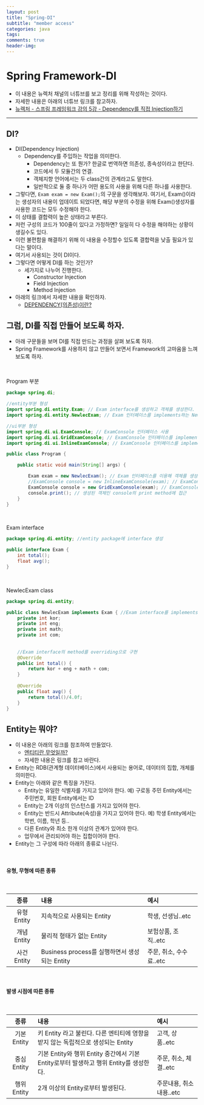 ```yaml
---  
layout: post  
title: "Spring-DI"  
subtitle: "member access"  
categories: java
tags: 
comments: true  
header-img:
---  
```


# Spring Framework-DI
- 이 내용은 뉴렉처 채널의 너튜브를 보고 정리를 위해 작성하는 것이다.
- 자세한 내용은 아래의 너튜브 링크를 참고하자.
- [뉴렉처 - 스프링 프레임워크 강의 5강 - Dependency를 직접 Injection하기](https://youtu.be/gtqctgfywn4)
---
## DI?
- DI(Dependency Injection)
	- Dependency를 주입하는 작업을 의미한다.
      - Dependency는 또 뭔가? 한글로 번역하면 의존성, 종속성이라고 한단다.
      - 코드에서 두 모듈간의 연결.
      - 객체지향 언어에서는 두 class간의 관계라고도 말한다.
      - 일반적으로 둘 중 하나가 어떤 용도의 사용을 위해 다른 하나를 사용한다.
- 그렇다면, ```Exam exam = new Exam();```의 구문을 생각해보자. 여기서, Exam()이라는 생성자의 내용이 업데이트 되었다면, 해당 부분의 수정을 위해 Exam()생성자를 사용한 코드는 모두 수정해야 한다.
- 이 상태를 결합력이 높은 상태라고 부른다.
- 저런 구성의 코드가 100줄이 있다고 가정하면? 일일히 다 수정을 해야하는 상황이 생길수도 있다.
- 이런 불편함을 해결하기 위해 이 내용을 수정할수 있도록 결합력을 낮출 필요가 있다는 말이다.
- 여기서 사용되는 것이 DI이다.
- 그렇다면 어떻게 DI를 하는 것인가?
  - 세가지로 나누어 진행한다.
    - Constructor Injection
    - Field Injection
    - Method Injection
- 아래의 링크에서 자세한 내용을 확인하자.
  - [DEPENDENCY(의존성)이란?](https://tony-programming.tistory.com/entry/Dependency-%EC%9D%98%EC%A1%B4%EC%84%B1-%EC%9D%B4%EB%9E%80)

## 그럼, DI를 직접 만들어 보도록 하자.
- 아래 구문들을 보며 DI를 직접 만드는 과정을 살펴 보도록 하자.
- Spring Framework를 사용하지 않고 만들어 보면서 Framework의 고마움을 느껴 보도록 하자.

<br>

Program 부분
```java
package spring.di;

//entity부분 형성
import spring.di.entity.Exam; // Exam interface를 생성하고 객체를 생성한다.
import spring.di.entity.NewlecExam; // Exam 인터페이스를 implements하는 NewlecExam class를 생성하고,  interface의 method를 overriding함으로서 해당 method를 구현한다.

//ui부분 형성
import spring.di.ui.ExamConsole; // ExamConsole 인터페이스 사용
import spring.di.ui.GridExamConsole; // ExamConsole 인터페이스를 implements하는 GridExamConsole class를 생성하고 interface의 method overriding 하여 method실체 구현
import spring.di.ui.InlineExamConsole; // ExamConsole 인터페이스를 implements하는 InlineExamConsole class를 생성하고 interface의 method overriding 하여 method실체 구현

public class Program {

	public static void main(String[] args) {

		Exam exam = new NewlecExam(); // Exam 인터페이스를 이용해 객체를 생성한다.
		//ExamConsole console = new InlineExamConsole(exam); // ExamConsole 인터페이스를 이용해 객체를 생성하고, InlineExamConsole생성자에 exam을 Injection.
		ExamConsole console = new GridExamConsole(exam); // ExamConsole 인터페이스를 이용해 객체를 생성하고, GridExamConsole생성자에 exam을 Injection.
		console.print(); // 생성된 객체인 console의 print method에 접근
	}
}
```

<br>

Exam interface
<br>

```java
package spring.di.entity; //entity package에 interface 생성

public interface Exam {
	int total();
	float avg();
}
```

<br>

NewlecExam class
<br>

```java
package spring.di.entity;

public class NewlecExam implements Exam { //Exam interface를 implements
	private int kor;
	private int eng;
	private int math;
	private int com;
	
	
	//Exam interface의 method를 overriding으로 구현
	@Override
	public int total() {
		return kor + eng + math + com;
	}
	
	@Override
	public float avg() {
		return total()/4.0f;
	}
}

```
## Entity는 뭐야?
- 이 내용은 아래의 링크를 참조하여 만들었다.
  - [엔티티란 무엇일까?](https://rh-cp.tistory.com/78)
  - 자세한 내용은 링크를 참고 바란다.
- Entity는 RDB(관계형 데이터베이스)에서 사용되는 용어로, 데이터의 집합, 개체를 의미한다.
- Entity는 아래와 같은 특징을 가진다.
  - Entity는 유일한 식별자를 가지고 있어야 한다. 예) 구로동 주민 Entity에서는 주민번호, 회원 Entity에서는 ID
  - Entity는 2개 이상의 인스턴스를 가지고 있어야 한다.
  - Entity는 반드시 Attribute(속성)을 가지고 있어야 한다. 예) 학생 Entity에서는 학번, 이름, 학년 등..
  - 다른 Entity와 최소 한개 이상의 관계가 있어야 한다.
  - 업무에서 관리되어야 하는 집합이어야 한다.
- Entity는 그 구성에 따라 아래의 종류로 나뉜다.

<br>

#### 유형, 무형에 따른 종류
<br>

|종류|내용|예시|
| :---: | :--- | :--- |
| 유형 Entity | 지속적으로 사용되는 Entity | 학생, 선생님..etc
| 개념 Entity | 물리적 형태가 없는 Entity | 보험상품, 조직..etc
| 사건 Entity | Business process를 실행하면서 생성되는 Entity | 주문, 취소, 수수료..etc

<br>

#### 발생 시점에 따른 종류
<br>

|종류|내용|예시|
| :---: | :--- | :--- |
| 기본 Entity | 키 Entity 라고 불린다. 다른 엔티티에 영향을 받지 않는 독립적으로 생성되는 Entity | 고객, 상품..etc
| 중심 Entity | 기본 Entity와 행위 Entity 중간에서 기본 Entity로부터 발생하고 행위 Entity를 생성한다. | 주문, 취소, 체결..etc
| 행위 Entity | 2개 이상의 Entity로부터 발생된다. | 주문내용, 취소내용..etc